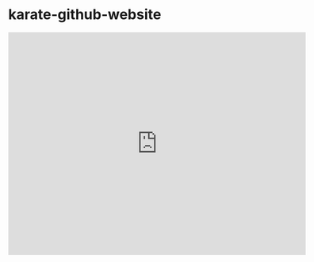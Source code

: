 # karate-github-website
<iframe src="https://www.google.com/maps/embed?pb=!1m18!1m12!1m3!1d79355.61353282235!2d-0.505525556640639!3d51.57074639999999!2m3!1f0!2f0!3f0!3m2!1i1024!2i768!4f13.1!3m3!1m2!1s0x4876133b8f4e2867%3A0x317be2a9af7c9fd5!2sBeacon%20Centre%20Harrow!5e0!3m2!1sen!2suk!4v1682020960460!5m2!1sen!2suk" width="600" height="450" style="border:0;" allowfullscreen="" loading="lazy" referrerpolicy="no-referrer-when-downgrade"></iframe>
